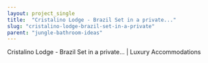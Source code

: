 ```yaml
---
layout: project_single
title:  "Cristalino Lodge - Brazil Set in a private..."
slug: "cristalino-lodge-brazil-set-in-a-private"
parent: "jungle-bathroom-ideas"
---
```

Cristalino Lodge - Brazil Set in a private... | Luxury Accommodations
